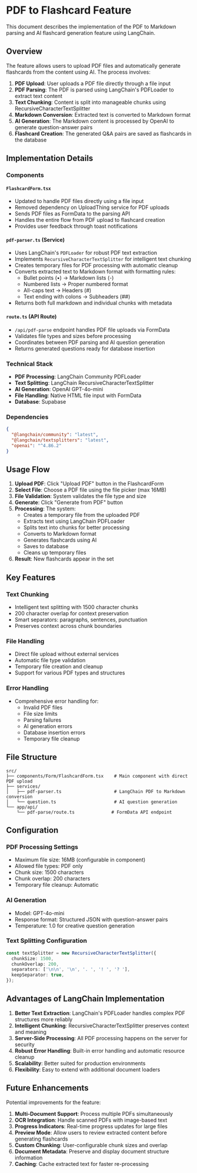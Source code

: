 # PDF to Flashcard Feature

This document describes the implementation of the PDF to Markdown parsing and AI flashcard generation feature using LangChain.

## Overview

The feature allows users to upload PDF files and automatically generate flashcards from the content using AI. The process involves:

1. **PDF Upload**: User uploads a PDF file directly through a file input
2. **PDF Parsing**: The PDF is parsed using LangChain's PDFLoader to extract text content
3. **Text Chunking**: Content is split into manageable chunks using RecursiveCharacterTextSplitter
4. **Markdown Conversion**: Extracted text is converted to Markdown format
5. **AI Generation**: The Markdown content is processed by OpenAI to generate question-answer pairs
6. **Flashcard Creation**: The generated Q&A pairs are saved as flashcards in the database

## Implementation Details

### Components

#### `FlashcardForm.tsx`

- Updated to handle PDF files directly using a file input
- Removed dependency on UploadThing service for PDF uploads
- Sends PDF files as FormData to the parsing API
- Handles the entire flow from PDF upload to flashcard creation
- Provides user feedback through toast notifications

#### `pdf-parser.ts` (Service)

- Uses LangChain's `PDFLoader` for robust PDF text extraction
- Implements `RecursiveCharacterTextSplitter` for intelligent text chunking
- Creates temporary files for PDF processing with automatic cleanup
- Converts extracted text to Markdown format with formatting rules:
  - Bullet points (•) → Markdown lists (-)
  - Numbered lists → Proper numbered format
  - All-caps text → Headers (#)
  - Text ending with colons → Subheaders (##)
- Returns both full markdown and individual chunks with metadata

#### `route.ts` (API Route)

- `/api/pdf-parse` endpoint handles PDF file uploads via FormData
- Validates file types and sizes before processing
- Coordinates between PDF parsing and AI question generation
- Returns generated questions ready for database insertion

### Technical Stack

- **PDF Processing**: LangChain Community PDFLoader
- **Text Splitting**: LangChain RecursiveCharacterTextSplitter
- **AI Generation**: OpenAI GPT-4o-mini
- **File Handling**: Native HTML file input with FormData
- **Database**: Supabase

### Dependencies

```json
{
  "@langchain/community": "latest",
  "@langchain/textsplitters": "latest",
  "openai": "^4.86.2"
}
```

## Usage Flow

1. **Upload PDF**: Click "Upload PDF" button in the FlashcardForm
2. **Select File**: Choose a PDF file using the file picker (max 16MB)
3. **File Validation**: System validates the file type and size
4. **Generate**: Click "Generate from PDF" button
5. **Processing**: The system:
   - Creates a temporary file from the uploaded PDF
   - Extracts text using LangChain PDFLoader
   - Splits text into chunks for better processing
   - Converts to Markdown format
   - Generates flashcards using AI
   - Saves to database
   - Cleans up temporary files
6. **Result**: New flashcards appear in the set

## Key Features

### Text Chunking

- Intelligent text splitting with 1500 character chunks
- 200 character overlap for context preservation
- Smart separators: paragraphs, sentences, punctuation
- Preserves context across chunk boundaries

### File Handling

- Direct file upload without external services
- Automatic file type validation
- Temporary file creation and cleanup
- Support for various PDF types and structures

### Error Handling

- Comprehensive error handling for:
  - Invalid PDF files
  - File size limits
  - Parsing failures
  - AI generation errors
  - Database insertion errors
  - Temporary file cleanup

## File Structure

```
src/
├── components/Form/FlashcardForm.tsx    # Main component with direct PDF upload
├── services/
│   ├── pdf-parser.ts                    # LangChain PDF to Markdown conversion
│   └── question.ts                      # AI question generation
└── app/api/
    └── pdf-parse/route.ts              # FormData API endpoint
```

## Configuration

### PDF Processing Settings

- Maximum file size: 16MB (configurable in component)
- Allowed file types: PDF only
- Chunk size: 1500 characters
- Chunk overlap: 200 characters
- Temporary file cleanup: Automatic

### AI Generation

- Model: GPT-4o-mini
- Response format: Structured JSON with question-answer pairs
- Temperature: 1.0 for creative question generation

### Text Splitting Configuration

```typescript
const textSplitter = new RecursiveCharacterTextSplitter({
  chunkSize: 1500,
  chunkOverlap: 200,
  separators: ['\n\n', '\n', '. ', '! ', '? '],
  keepSeparator: true,
});
```

## Advantages of LangChain Implementation

1. **Better Text Extraction**: LangChain's PDFLoader handles complex PDF structures more reliably
2. **Intelligent Chunking**: RecursiveCharacterTextSplitter preserves context and meaning
3. **Server-Side Processing**: All PDF processing happens on the server for security
4. **Robust Error Handling**: Built-in error handling and automatic resource cleanup
5. **Scalability**: Better suited for production environments
6. **Flexibility**: Easy to extend with additional document loaders

## Future Enhancements

Potential improvements for the feature:

1. **Multi-Document Support**: Process multiple PDFs simultaneously
2. **OCR Integration**: Handle scanned PDFs with image-based text
3. **Progress Indicators**: Real-time progress updates for large files
4. **Preview Mode**: Allow users to review extracted content before generating flashcards
5. **Custom Chunking**: User-configurable chunk sizes and overlap
6. **Document Metadata**: Preserve and display document structure information
7. **Caching**: Cache extracted text for faster re-processing
